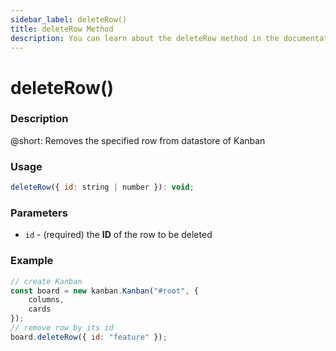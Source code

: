 ```yaml
---
sidebar_label: deleteRow()
title: deleteRow Method
description: You can learn about the deleteRow method in the documentation of the DHTMLX JavaScript Kanban library. Browse developer guides and API reference, try out code examples and live demos, and download a free 30-day evaluation version of DHTMLX Kanban.
---
```


# deleteRow()

### Description

@short: Removes the specified row from datastore of Kanban

### Usage

~~~jsx {}
deleteRow({ id: string | number }): void;
~~~

### Parameters

- `id` - (required) the **ID** of the row to be deleted 

### Example

~~~jsx {7}
// create Kanban
const board = new kanban.Kanban("#root", {
	columns,
	cards
});
// remove row by its id
board.deleteRow({ id: "feature" });
~~~
